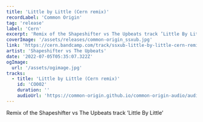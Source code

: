 ```yaml
---
title: 'Little by Little (Cern remix)'
recordLabel: 'Common Origin'
tag: 'release'
label: 'Cern'
excerpt: 'Remix of the Shapeshifter vs The Upbeats track ’Little By Little’'
coverImage: '/assets/releases/common-origin_ssxub.jpg'
link: 'https://cern.bandcamp.com/track/ssxub-little-by-little-cern-remix'
artist: 'Shapeshifter vs The Upbeats'
date: '2022-07-05T05:35:07.322Z'
ogImage:
  url: '/assets/ogimage.jpg'
tracks: 
  - title: 'Little by Little (Cern remix)'
    id: 'CO002'
    duration: ''
    audioUrl: 'https://common-origin.github.io/common-origin-audio/audio-files/CO002/little-by-little.mp3'
---
```


Remix of the Shapeshifter vs The Upbeats track ’Little By Little’